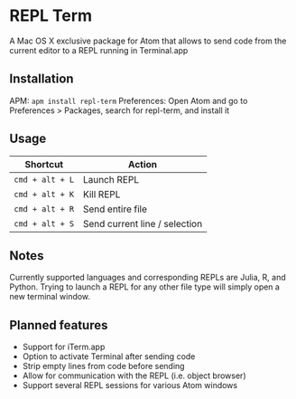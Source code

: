 # REPL Term

A Mac OS X exclusive package for Atom that allows to send code from the current editor to a REPL running in Terminal.app

## Installation

APM: ``apm install repl-term``
Preferences: Open Atom and go to Preferences > Packages, search for repl-term, and install it

## Usage

| Shortcut          | Action                        |
| ----------------- | ----------------------------- |
| ``cmd + alt + L`` | Launch REPL                   |
| ``cmd + alt + K`` | Kill REPL                     |
| ``cmd + alt + R`` | Send entire file              |
| ``cmd + alt + S`` | Send current line / selection |

## Notes

Currently supported languages and corresponding REPLs are Julia, R, and Python. Trying to launch a REPL for any other file type will simply open a new terminal window.

## Planned features
- Support for iTerm.app
- Option to activate Terminal after sending code
- Strip empty lines from code before sending
- Allow for communication with the REPL (i.e. object browser)
- Support several REPL sessions for various Atom windows
